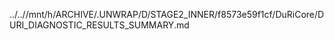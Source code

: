 ../..//mnt/h/ARCHIVE/.UNWRAP/D/STAGE2_INNER/f8573e59f1cf/DuRiCore/DURI_DIAGNOSTIC_RESULTS_SUMMARY.md